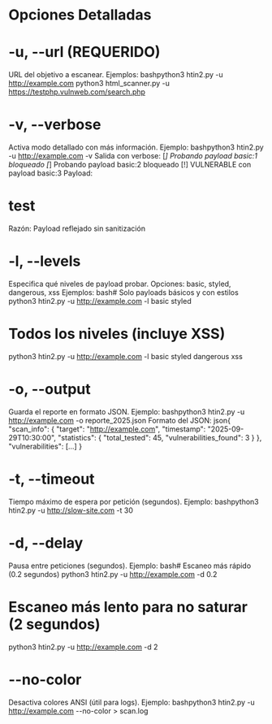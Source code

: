 # Opciones Detalladas
# -u, --url (REQUERIDO)
URL del objetivo a escanear.
Ejemplos:
bashpython3 htin2.py -u http://example.com
python3 html_scanner.py -u https://testphp.vulnweb.com/search.php


# -v, --verbose
Activa modo detallado con más información.
Ejemplo:
bashpython3 htin2.py -u http://example.com -v
Salida con verbose:
[*] Probando payload basic:1 bloqueado
[*] Probando payload basic:2 bloqueado
[!] VULNERABLE con payload basic:3
  Payload: <h1>test</h1>
  Razón: Payload reflejado sin sanitización


# -l, --levels
Especifica qué niveles de payload probar.
Opciones: basic, styled, dangerous, xss
Ejemplos:
bash# Solo payloads básicos y con estilos
python3 htin2.py -u http://example.com -l basic styled

# Todos los niveles (incluye XSS)
python3 htin2.py -u http://example.com -l basic styled dangerous xss

# -o, --output
Guarda el reporte en formato JSON.
Ejemplo:
bashpython3 htin2.py -u http://example.com -o reporte_2025.json
Formato del JSON:
json{
  "scan_info": {
    "target": "http://example.com",
    "timestamp": "2025-09-29T10:30:00",
    "statistics": {
      "total_tested": 45,
      "vulnerabilities_found": 3
    }
  },
  "vulnerabilities": [...]
}
# -t, --timeout
Tiempo máximo de espera por petición (segundos).
Ejemplo:
bashpython3 htin2.py -u http://slow-site.com -t 30

# -d, --delay
Pausa entre peticiones (segundos).
Ejemplo:
bash# Escaneo más rápido (0.2 segundos)
python3 htin2.py -u http://example.com -d 0.2

# Escaneo más lento para no saturar (2 segundos)
python3 htin2.py -u http://example.com -d 2

# --no-color
Desactiva colores ANSI (útil para logs).
Ejemplo:
bashpython3 htin2.py -u http://example.com --no-color > scan.log
